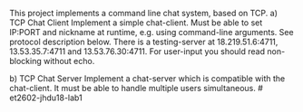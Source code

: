 This project implements a command line chat system, based on TCP. 
a) TCP Chat Client
Implement a simple chat-client. Must be able to set IP:PORT and nickname at runtime, e.g. using command-line arguments. See protocol description below. There is a testing-server at 18.219.51.6:4711, 13.53.35.7:4711 and 13.53.76.30:4711. For user-input you should read non-blocking without echo.

b) TCP Chat Server
Implement a chat-server which is compatible with the chat-client. It must be able to handle multiple users simultaneous. # et2602-jhdu18-lab1
